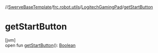 //[SwerveBaseTemplate](../../../index.md)/[frc.robot.utils](../index.md)/[LogitechGamingPad](index.md)/[getStartButton](get-start-button.md)

# getStartButton

[jvm]\
open fun [getStartButton](get-start-button.md)(): [Boolean](https://kotlinlang.org/api/latest/jvm/stdlib/kotlin/-boolean/index.html)
